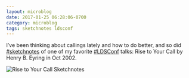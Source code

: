 ```yaml
---
layout: microblog
date: 2017-01-25 06:28:06-0700
category: microblog
tags: sketchnotes ldsconf
---
```

I’ve been thinking about callings lately and how to do better, and so did [#sketchnotes](/tags/sketchnotes) of one of my favorite [#LDSConf](/tags/ldsconf) talks: Rise to Your Call by Henry B. Eyring in Oct 2002.

![Rise to Your Call Sketchnotes](/images/microblog/201701250628.jpg)
